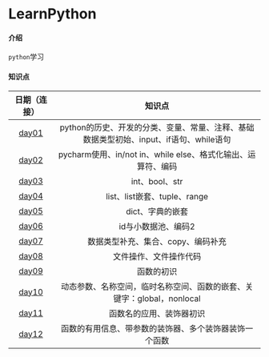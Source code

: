 # LearnPython

#### 介绍
`python`学习


#### 知识点


| 日期（连接） | 知识点 |   
| :---: | :---: | 
| [day01](https://gitee.com/liyan_gitee/LearnPython/tree/master/day01)| python的历史、开发的分类、变量、常量、注释、基础数据类型初始、input、if语句、while语句 |
| [day02](https://gitee.com/liyan_gitee/LearnPython/tree/master/day02)| pycharm使用、in/not in、while else、格式化输出、运算符、编码 |
| [day03](https://gitee.com/liyan_gitee/LearnPython/tree/master/day03)| int、bool、str |
| [day04](https://gitee.com/liyan_gitee/LearnPython/tree/master/day04)| list、list嵌套、tuple、range |
| [day05](https://gitee.com/liyan_gitee/LearnPython/tree/master/day05)| dict、字典的嵌套 |
| [day06](https://gitee.com/liyan_gitee/LearnPython/tree/master/day06)| id与小数据池、编码2 |
| [day07](https://gitee.com/liyan_gitee/LearnPython/tree/master/day07)| 数据类型补充、集合、copy、编码补充 |
| [day08](https://gitee.com/liyan_gitee/LearnPython/tree/master/day08)| 文件操作、文件操作代码 |
| [day09](https://gitee.com/liyan_gitee/LearnPython/tree/master/day09)| 函数的初识 |
| [day10](https://gitee.com/liyan_gitee/LearnPython/tree/master/day10)| 动态参数、名称空间，临时名称空间、函数的嵌套、关键字：global，nonlocal |
| [day11](https://gitee.com/liyan_gitee/LearnPython/tree/master/day11)| 函数名的应用、装饰器初识 |
| [day12](https://gitee.com/liyan_gitee/LearnPython/tree/master/day12)| 函数的有用信息、带参数的装饰器、多个装饰器装饰一个函数 |
